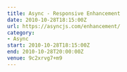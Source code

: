```yaml
---
title: Async - Responsive Enhancement
date: 2010-10-28T18:15:00Z
url: https://asyncjs.com/enhancement/
category:
- Async
start: 2010-10-28T18:15:00Z
end: 2010-10-28T20:00:00Z
venue: 9c2xrvg7+m9
---
```

